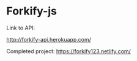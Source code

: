 # Forkify-js

Link to API:

http://forkify-api.herokuapp.com/

Completed project:
https://forkify123.netlify.com/
